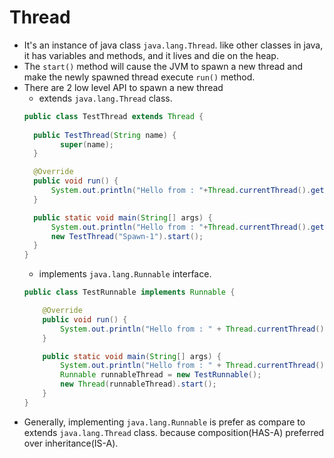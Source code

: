 # Thread

- It's an instance of java class ``java.lang.Thread``. like other classes in java, it has variables and methods, and it
  lives and die on the heap.
- The ``start()`` method will cause the JVM to spawn a new thread and make the newly spawned thread execute ``run()``
  method.
- There are 2 low level API to spawn a new thread
    - extends ``java.lang.Thread`` class.
    ````java
    public class TestThread extends Thread {
      
      public TestThread(String name) {
            super(name);
      }  
    
      @Override
      public void run() {
          System.out.println("Hello from : "+Thread.currentThread().getName()); // print -> Spawn-1  
      }
  
      public static void main(String[] args) {
          System.out.println("Hello from : "+Thread.currentThread().getName()); // print -> main
          new TestThread("Spawn-1").start();
      }
    }
  ````
    - implements ``java.lang.Runnable`` interface.
    ````java
    public class TestRunnable implements Runnable {

        @Override
        public void run() {
            System.out.println("Hello from : " + Thread.currentThread().getName()); // print -> Thread-0
        }

        public static void main(String[] args) {
            System.out.println("Hello from : " + Thread.currentThread().getName()); // print -> main
            Runnable runnableThread = new TestRunnable();
            new Thread(runnableThread).start();
        }
    }
    ````  
- Generally, implementing ``java.lang.Runnable`` is prefer as compare to extends ``java.lang.Thread`` class. because
  composition(HAS-A) preferred over inheritance(IS-A).

